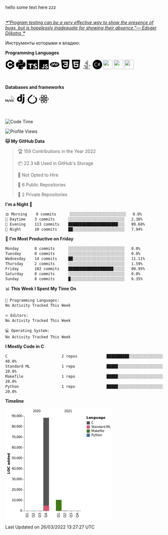 hello some text here zzz
<br />
<br />
<a href='https://github.com/marketplace/actions/quote-readme'>
<!--STARTS_HERE_QUOTE_README-->
<i>❝“Program testing can be a very effective way to show the presence of bugs, but is hopelessly inadequate for showing their absence.”— Edsger Dijkstra   ❞</i>
<!--ENDS_HERE_QUOTE_README-->
</a>

Инструменты которыми я владею: 

**Programming Languages**

 <div>
    <img src="https://github.com/SHARKKK7/SHARKKK7/blob/main/src/cplusplus.svg" width="30" height="30"/>
    <img src="https://github.com/SHARKKK7/SHARKKK7/blob/main/src/python.svg" width="30" height="30"/>
    <img src="https://github.com/SHARKKK7/SHARKKK7/blob/main/src/typescript.svg" width="36" height="30"/>
    <img src="https://github.com/SHARKKK7/SHARKKK7/blob/main/src/javascript.svg" width="30" height="30"/>
    <img src="https://github.com/SHARKKK7/SHARKKK7/blob/main/src/php.svg" width="30" height="30"/>
    <img src="https://github.com/SHARKKK7/SHARKKK7/blob/main/src/css3.svg" width="30" height="30"/>
    <img src="https://github.com/SHARKKK7/SHARKKK7/blob/main/src/html5.svg" width="30" height="30"/>
    <img src="https://github.com/SHARKKK7/SHARKKK7/blob/main/src/java.svg" width="30" height="30"/>
    <img src="https://github.com/SHARKKK7/SHARKKK7/blob/main/src/csharp.svg" width="30" height="30"/>
    <img src="" width="30" height="30"/>
    <img src="" width="30" height="30"/>
    <img src="" width="30" height="30"/>
    
</div>
<p>&nbsp;</p>

**Databases and frameworks**

<div>
    <img src="https://github.com/SHARKKK7/SHARKKK7/blob/main/src/mysql.svg" width="30" height="30"/>
    <img src="https://github.com/SHARKKK7/SHARKKK7/blob/main/src/django.svg" width="30" height="30"/>
    <img src="https://github.com/SHARKKK7/SHARKKK7/blob/main/src/pytorch.svg" width="36" height="30"/>
    <img src="https://github.com/SHARKKK7/SHARKKK7/blob/main/src/react.svg" width="30" height="30"/>
    
</div>
<p>&nbsp;</p>

<!--START_SECTION:waka-->
![Code Time](http://img.shields.io/badge/Code%20Time-3%20mins-blue)

![Profile Views](http://img.shields.io/badge/Profile%20Views-803-blue)

**🐱 My GitHub Data** 

> 🏆 159 Contributions in the Year 2022
 > 
> 📦 22.3 kB Used in GitHub's Storage 
 > 
> 🚫 Not Opted to Hire
 > 
> 📜 6 Public Repositories 
 > 
> 🔑 2 Private Repositories  
 > 
**I'm a Night 🦉** 

```text
🌞 Morning    0 commits      ░░░░░░░░░░░░░░░░░░░░░░░░░   0.0% 
🌆 Daytime    3 commits      ░░░░░░░░░░░░░░░░░░░░░░░░░   2.38% 
🌃 Evening    113 commits    ██████████████████████░░░   89.68% 
🌙 Night      10 commits     ██░░░░░░░░░░░░░░░░░░░░░░░   7.94%

```
📅 **I'm Most Productive on Friday** 

```text
Monday       0 commits      ░░░░░░░░░░░░░░░░░░░░░░░░░   0.0% 
Tuesday      0 commits      ░░░░░░░░░░░░░░░░░░░░░░░░░   0.0% 
Wednesday    14 commits     ██░░░░░░░░░░░░░░░░░░░░░░░   11.11% 
Thursday     2 commits      ░░░░░░░░░░░░░░░░░░░░░░░░░   1.59% 
Friday       102 commits    ████████████████████░░░░░   80.95% 
Saturday     0 commits      ░░░░░░░░░░░░░░░░░░░░░░░░░   0.0% 
Sunday       8 commits      █░░░░░░░░░░░░░░░░░░░░░░░░   6.35%

```


📊 **This Week I Spent My Time On** 

```text
💬 Programming Languages: 
No Activity Tracked This Week

🔥 Editors: 
No Activity Tracked This Week

💻 Operating System: 
No Activity Tracked This Week

```

**I Mostly Code in C** 

```text
C                        2 repos             ██████████░░░░░░░░░░░░░░░   40.0% 
Standard ML              1 repo              █████░░░░░░░░░░░░░░░░░░░░   20.0% 
Makefile                 1 repo              █████░░░░░░░░░░░░░░░░░░░░   20.0% 
Python                   1 repo              █████░░░░░░░░░░░░░░░░░░░░   20.0%

```


**Timeline**

![Chart not found](https://raw.githubusercontent.com/SHARKKK7/SHARKKK7/main/charts/bar_graph.png) 


 Last Updated on 26/03/2022 13:27:27 UTC
<!--END_SECTION:waka-->
